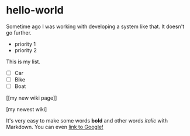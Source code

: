 # hello-world
Sometime ago I was working with developing a system like that. It doesn't go further.
  * priority 1
  * priority 2
  
  
  
  
This is my list.
- [ ] Car
- [ ] Bike
- [ ] Boat

[[my new wiki page]]

[my newest wiki]

It's very easy to make some words **bold** and other words *italic* with Markdown. You can even [link to Google!](http://google.com)
